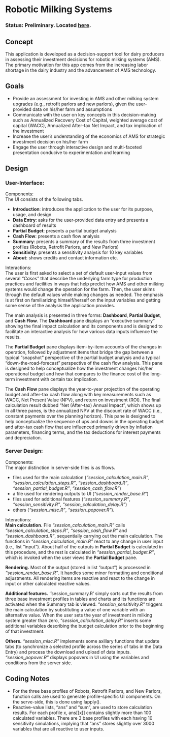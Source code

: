 # Robotic Milking Systems 

### Status: Preliminary. Located [here](https://kotamine.shinyapps.io/Robot/).


## Concept 
This application is developed as a decision-support tool for dairy producers in assessing their investment decisions for robotic milking systems (AMS). The primary motivation for this app comes from the increasing labor shortage in the dairy industry and the advancement of AMS technology.    


## Goals
* Provide an assessment for investing in AMS and other milking system upgrades (e.g., retrofit parlors and new parlors), given the user-provided data on his/her farm and assumptions 
* Communicate with the user on key concepts in this decision-making such as Annualized Recovery Cost of Capital, weighted average cost of capital (WACC), Annualized After-tax Net Impact, and tax implication of the investment 
* Increase the user’s understanding of the economics of AMS for strategic investment decision on his/her farm 
* Engage the user through interactive design and multi-faceted presentation conducive to experimentation and learning     


## Design

### User-Interface: 

Components: <br>
The UI consists of the following tabs. 
* **Introduction**: introduces the application to the user for its purpose, usage, and design 
* **Data Entry**: asks for the user-provided data entry and presents a dashboard of results 
* **Partial Budget**: presents a partial budget analysis 
* **Cash Flow**: presents a cash flow analysis
* **Summary**: presents a summary of the results from three investment profiles (Robots, Retrofit Parlors, and New Parlors)
* **Sensitivity**: presents a sensitivity analysis for 10 key variables
* **About**: shows credits and contact information etc.

Interactions: <br>
 The user is first asked to select a set of default user-input values from several *“Cases”* that describe the underlying farm type for production practices and facilities in ways that help predict how AMS and other milking systems would change the operation for the farm.  Then, the user skims through the default values while making changes as needed. The emphasis is at first on familiarizing himself/herself on the input variables and getting some sense of the analysis the application provides.   

  The main analysis is presented in three forms: **Dashboard**, **Partial Budget**, and **Cash Flow**.  The **Dashboard** pane displays an “executive summary” showing the final impact calculation and its components and is designed to facilitate an interactive analysis for how various data inputs influence the results.  

  The **Partial Budget** pane displays item-by-item accounts of the changes in operation, followed by adjustment items that bridge the gap between a typical “snapshot” perspective of the partial budget analysis and a typical “down-the-road-forecast” perspective of the cash flow analysis. This pane is designed to help conceptualize how the investment changes his/her operational budget and how that compares to the finance cost of the long-term investment with certain tax implication.  

  The **Cash Flow** pane displays the year-to-year projection of the operating budget and after-tax cash flow along with key measurements such as WACC, Net Present Value (NPV), and return on investment (ROI).  The final calculation result dubbed “Net (After-tax) Annual Impact”, which shows up in all three panes, is the annualized NPV at the discount rate of WACC (i.e., constant payments over the planning horizon).  This pane is designed to help conceptualize the sequence of ups and downs in the operating budget and after-tax cash flow that are influenced primarily driven by inflation parameters, financing terms, and the tax deductions for interest payments and depreciation. 



### Server Design:

Components: <br>
The major distinction in server-side files is as fllows.
* files used for the main calculation (*“session_calculation_main.R”*, *“session_calculation_steps.R”*, *“session_dashboard.R”*, *“session_partial_budget.R”*, *“session_cash_flow.R”*)
* a file used for rendering outputs to UI (*“session_render_base.R”*)
* files used for additional features (*“session_summary.R”*, *“session_sensitivity.R”*, *“session_calculation_delay.R”*) 
* others (*“session_misc.R”*, *“session_popover.R”*).    

Interactions: <br>
**Main calculation.** File *“session_calculation_main.R”* calls *“session_calculation_steps.R”*, *“session_cash_flow.R”* and *“session_dashboard.R”*, sequentially carrying out the main calculation.  The functions in *“session_calculation_main.R”* react to any change in user input (i.e., list “input”).  About half of the outputs in **Partial Budget** is calculated in this procedure, and the rest is calculated in *“session_partial_budget.R”*, which is invoked when the user views the **Partial Budget** pane. 

**Rendering.** Most of the output (stored in list “output”) is processed in *“session_render_base.R”*. It handles some minor formatting and conditional adjustments.  All rendering items are reactive and react to the change in input or other calculated reactive values.   

**Additional features.** ‘’session_summary.R’ simply sorts out the results from three base investment profiles in tables and charts and its functions are activated when the Summary tab is viewed. *“session_sensitivity.R”* triggers the main calculation by substituting a value of one variable with an alternative value.  When the user sets the year of investment in milking system greater than zero, *“session_calculation_delay.R”* inserts some additional variables describing the budget calculation prior to the beginning of that investment. 

**Others.** *“session_misc.R”* implements some axillary functions that update tabs (to synchronize a selected profile across the series of tabs in the Data Entry) and process the download and upload of data inputs. *“session_popover.R”* displays popovers in UI using the variables and conditions from the server side.  
	 


## Coding Notes

* For the three base profiles of Robots, Retrofit Parlors, and New Parlors, function calls are used to generate profile-specific UI components. On the serve-side, this is done using lapply().  
* Reactive-value lists, “ans” and “sum”, are used to store calculation results. For each profile x, ans[[x]] contains slightly more than 100 calculated variables. There are 3 base profiles with each having 10 sensitivity simulations, implying that “ans” stores slightly over 3000 variables that are all reactive to user inputs.    





